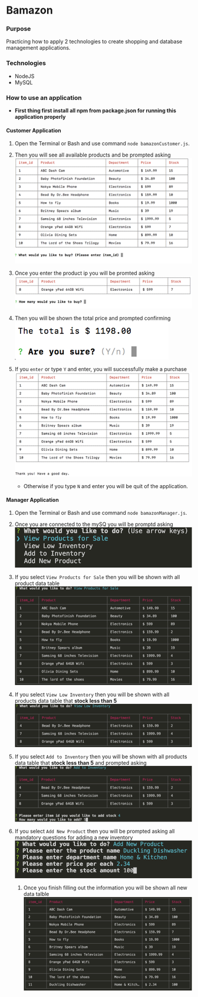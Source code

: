 # Bamazon

### Purpose
Practicing how to apply 2 technologies to create shopping and database management applications.

### Technologies
* NodeJS
* MySQL

### How to use an application
* **First thing first install all npm from package.json for running this application properly**

#### Customer Application
1. Open the Terminal or Bash and use command `node bamazonCustomer.js`.
1. Then you will see all available products and be prompted asking 
    ![Data Table](/images/BC1.png)

1. Once you enter the product ip you will be promted asking
    ![Purchasing product](/images/BC2.png)
   
1. Then you will be shown the total price and prompted confirming
    ![Confirmation](/images/BC3.png)

1. If you `enter` or type `Y` and enter, you will successfully make a purchase
    ![Update Table](/images/BC4.png)

    * Otherwise if you type `N` and enter you will be quit of the application.



#### Manager Application

1. Open the Terminal or Bash and use command `node bamazonManager.js`.
1. Once you are connected to the mySQ you will be promptd asking
    ![Initial Prompt](/images/BM1.png)

1. If you select `View Products for Sale` then you will be shown with all product data table
    ![Data Table](/images/BM2.png)

1. If you select `View Low Inventory` then you will be shown with all products data table that **stock less than 5**
    ![Data Table](/images/BM3.png)
   
1. If you select `Add to Inventory` then you will be shown with all products data table that **stock less than 5** and prompted asking
    ![Add data](/images/BM4.png)

1. If you select `Add New Product` then you will be prompted asking all mandatory questions for adding a new inventory 
    ![Add New Product Prompt](/images/BM5.png)

    1. Once you finish filling out the information you will be shown all new data talble
        ![New Data Table](/images/BM6.png)
